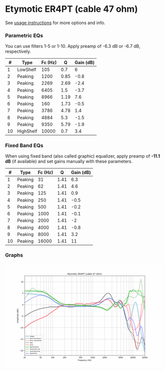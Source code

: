 # Etymotic ER4PT (cable 47 ohm)
See [usage instructions](https://github.com/jaakkopasanen/AutoEq#usage) for more options and info.

### Parametric EQs
You can use filters 1-5 or 1-10. Apply preamp of -6.3 dB or -6.7 dB, respectively.

|   # | Type      |   Fc (Hz) |    Q |   Gain (dB) |
|-----|-----------|-----------|------|-------------|
|   1 | LowShelf  |       105 | 0.7  |         6   |
|   2 | Peaking   |      1200 | 0.85 |        -0.8 |
|   3 | Peaking   |      2269 | 2.69 |        -2.4 |
|   4 | Peaking   |      6405 | 1.5  |        -3.7 |
|   5 | Peaking   |      8966 | 1.19 |         7.6 |
|   6 | Peaking   |       160 | 1.73 |        -0.5 |
|   7 | Peaking   |      3786 | 4.78 |         1.4 |
|   8 | Peaking   |      4884 | 5.3  |        -1.5 |
|   9 | Peaking   |      9350 | 5.79 |        -1.9 |
|  10 | HighShelf |     10000 | 0.7  |         3.4 |

### Fixed Band EQs
When using fixed band (also called graphic) equalizer, apply preamp of **-11.1 dB** (if available) and set gains manually with these parameters.

|   # | Type    |   Fc (Hz) |    Q |   Gain (dB) |
|-----|---------|-----------|------|-------------|
|   1 | Peaking |        31 | 1.41 |         6.3 |
|   2 | Peaking |        62 | 1.41 |         4.6 |
|   3 | Peaking |       125 | 1.41 |         0.9 |
|   4 | Peaking |       250 | 1.41 |        -0.5 |
|   5 | Peaking |       500 | 1.41 |        -0.2 |
|   6 | Peaking |      1000 | 1.41 |        -0.1 |
|   7 | Peaking |      2000 | 1.41 |        -2   |
|   8 | Peaking |      4000 | 1.41 |        -0.8 |
|   9 | Peaking |      8000 | 1.41 |         3.2 |
|  10 | Peaking |     16000 | 1.41 |        11   |

### Graphs
![](./Etymotic%20ER4PT%20(cable%2047%20ohm).png)
